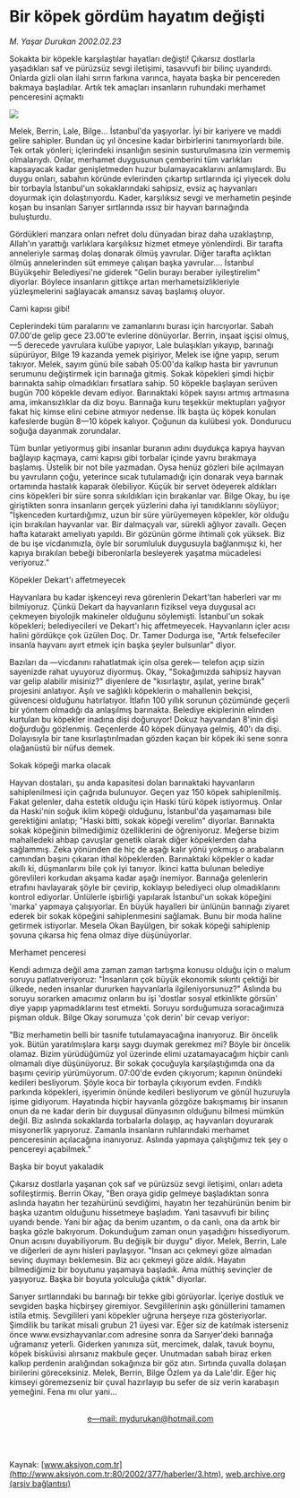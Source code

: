 # Bir köpek gördüm hayatım değişti

*M. Yaşar Durukan 2002.02.23*

<div>
 <p class="spot">
  Sokakta bir köpekle karşılaştılar hayatları değişti! Çıkarsız dostlarla yaşadıkları saf ve pürüzsüz sevgi iletişimi, tasavvufi bir bilinç uyandırdı. Onlarda gizli olan ilahi sırrın farkına varınca, hayata başka bir pencereden bakmaya başladılar. Artık tek amaçları insanların ruhundaki merhamet penceresini açmaktı
 </p>
 <p class="metin">
 </p>
 <img border="0" src="/web/20020325041837im_/http://www.aksiyon.com.tr/2002/377/resimler/bir.jpg"/>
 <p class="metin">
  Melek, Berrin, Lale, Bilge... İstanbul'da yaşıyorlar. İyi bir kariyere ve maddi gelire sahipler. Bundan üç yıl öncesine kadar birbirlerini tanımıyorlardı bile. Tek ortak yönleri; içlerindeki insanlığın sesinin susturulmasına izin vermemiş olmalarıydı. Onlar, merhamet duygusunun çemberini tüm varlıkları kapsayacak kadar genişletmeden huzur bulamayacaklarını anlamışlardı. Bu duygu onları, sabahın köründe evlerinden çıkartıp sırtlarında içi yiyecek dolu bir torbayla İstanbul'un sokaklarındaki sahipsiz, evsiz aç hayvanları doyurmak için dolaştırıyordu. Kader, karşılıksız sevgi ve merhametin peşinde koşan bu insanları Sarıyer sırtlarında ıssız bir hayvan barınağında buluşturdu.
 </p>
 <p class="metin">
  Gördükleri manzara onları nefret dolu dünyadan biraz daha uzaklaştırıp, Allah'ın yarattığı varlıklara karşılıksız hizmet etmeye yönlendirdi. Bir tarafta anneleriyle sarmaş dolaş donarak ölmüş yavrular. Diğer tarafta açlıktan ölmüş annelerinden süt emmeye çalışan başka yavrular.... İstanbul Büyükşehir Belediyesi'ne giderek "Gelin burayı beraber iyileştirelim" diyorlar. Böylece insanların gittikçe artan merhametsizlikleriyle yüzleşmelerini sağlayacak amansız savaş başlamış oluyor.
 </p>
 <p class="metin">
  Cami kapısı gibi!
 </p>
 <p class="metin">
  Ceplerindeki tüm paralarını ve zamanlarını burası için harcıyorlar. Sabah 07.00'de gelip gece 23.00'te evlerine dönüyorlar. Berrin, inşaat işçisi olmuş, —5 derecede yavrulara kulübe yapıyor, Lale bulaşıkları yıkayıp, barınağı süpürüyor, Bilge 19 kazanda yemek pişiriyor, Melek ise iğne yapıp, serum takıyor. Melek, sayım günü bile sabah 05:00'da kalkıp hasta bir yavrunun serumunu değiştirmek için barınağa gitmiş. Sokak köpekleri şimdi hiçbir barınakta sahip olmadıkları fırsatlara sahip. 50 köpekle başlayan serüven bugün 700 köpekle devam ediyor. Barınaktaki köpek sayısı artmış artmasına ama, imkansızlıklar da diz boyu. Barınağa kuru teşekkür mektupları yağıyor fakat hiç kimse elini cebine atmıyor nedense. İlk başta üç köpek konulan kafeslerde bugün 8—10 köpek kalıyor. Çoğunun da kulübesi yok. Dondurucu soğuğa dayanmak zorundalar.
 </p>
 <p class="metin">
  Tüm bunlar yetiyormuş gibi insanlar buranın adını duydukça kapıya hayvan bağlayıp kaçmaya, cami kapısı gibi torbalar içinde yavru bırakmaya başlamış. Üstelik bir not bile yazmadan. Oysa henüz gözleri bile açılmayan bu yavruların çoğu, yeterince sıcak tutulamadığı için donarak veya barınak ortamında hastalık kaparak ölebiliyor. Küçük bir servet ödeyerek aldıkları cins köpekleri bir süre sonra sıkıldıkları için bırakanlar var. Bilge Okay, bu işe giriştikten sonra insanların gerçek yüzlerini daha iyi tanıdıklarını söylüyor; "İşkenceden kurtardığımız, uzun bir süre yürüyemeyen köpekler, kör olduğu için bırakılan hayvanlar var. Bir dalmaçyalı var, sürekli ağlıyor zavallı. Geçen hafta katarakt ameliyatı yapıldı. Bir gözünün görme ihtimali çok yüksek. Biz de bu işe vicdanımızla, öyle bir sorumluluk duygusuyla bağlanmışız ki, her kapıya bırakılan bebeği biberonlarla besleyerek yaşatma mücadelesi veriyoruz."
 </p>
 <p class="metin">
  Köpekler Dekart'ı affetmeyecek
 </p>
 <p class="metin">
  Hayvanlara bu kadar işkenceyi reva görenlerin Dekart'tan haberleri var mı bilmiyoruz. Çünkü Dekart da hayvanların fiziksel veya duygusal acı çekmeyen biyolojik makineler olduğunu söylemişti. İstanbul'un sokak köpekleri; belediyecileri ve Dekart'ı hiç affetmeyecek. Hayvanların içler acısı halini gördükçe çok üzülen Doç. Dr. Tamer Dodurga ise, "Artık felsefeciler insanla hayvanı ayırt etmek için başka şeyler bulsunlar" diyor.
 </p>
 <p class="metin">
  Bazıları da —vicdanını rahatlatmak için olsa gerek— telefon açıp sizin sayenizde rahat uyuyoruz diyormuş. Okay, "Sokağımızda sahipsiz hayvan var gelip alabilir misiniz?" diyenlere de "kısırlaştır, aşılat, yerine bırak" projesini anlatıyor. Aşılı ve sağlıklı köpeklerin o mahallenin bekçisi, güvencesi olduğunu hatırlatıyor. İtlafın 100 yıllık sorunun çözümünde geçerli bir yöntem olmadığı da anlaşılmış barınakta. Belediye ekiplerinin elinden kurtulan bu köpekler inadına dişi doğuruyor! Dokuz hayvandan 8'inin dişi doğurduğu gözlenmiş. Geçenlerde 40 köpek dünyaya gelmiş, 40'ı da dişi. Dolayısıyla bir tane kısırlaştırılmadan gözden kaçan bir köpek iki sene sonra olağanüstü bir nüfus demek.
 </p>
 <p class="metin">
  Sokak köpeği marka olacak
 </p>
 <p class="metin">
  Hayvan dostaları, şu anda kapasitesi dolan barınaktaki hayvanların sahiplenilmesi için çağrıda bulunuyor. Geçen yaz 150 köpek sahiplenilmiş. Fakat gelenler, daha estetik olduğu için Haski türü köpek istiyormuş. Onlar da Haski'nin soğuk iklim köpeği olduğunu, İstanbul'da yaşamaması bile gerektiğini anlatıp; "Haski bitti, sokak köpeği verelim" diyorlar. Barınakta sokak köpeğinin bilmediğimiz özelliklerini de öğreniyoruz. Meğerse bizim mahalledeki ahbap çavuşlar genetik olarak diğer köpeklerden daha sağlammış. Zeka yönünden de hiç de aşağı kalır yönü yokmuş o arabaların camından başını çıkaran ithal köpeklerden. Barınaktaki köpekler o kadar akıllı ki, düşmanlarını bile çok iyi tanıyor. İkinci katta bulunan belediye görevlileri korkudan akşama kadar aşağı inemiyor. Barınağa gelenlerin etrafını havlayarak şöyle bir çevirip, koklayıp belediyeci olup olmadıklarını kontrol ediyorlar. Ünlülerle işbirliği yapılarak İstanbul'un sokak köpeğini 'marka' yapmaya çalışıyorlar. En büyük hayalleri bir ünlünün barınağı ziyaret ederek bir sokak köpeğini sahiplenmesini sağlamak. Bunu bir moda haline getirmek istiyorlar. Mesela Okan Bayülgen, bir sokak köpeği sahiplenip şovuna çıkarsa hiç fena olmaz diye düşünüyorlar.
 </p>
 <p class="metin">
  Merhamet penceresi
 </p>
 <p class="metin">
  Kendi adımıza değil ama zaman zaman tartışma konusu olduğu için o malum soruyu patlatıveriyoruz: "İnsanların çok büyük ekonomik sıkıntı çektiği bir ülkede, neden insanlar dururken hayvanlarla ilgileniyorsunuz?" Aslında bu soruyu sorarken amacımız onların bu işi 'dostlar sosyal etkinlikte görsün' diye yapıp yapmadıklarını test etmekti. Soruyu sorduğumuza soracağımıza pişman olduk. Bilge Okay sorumuza 'çok derin' bir cevap veriyor:
 </p>
 <p class="metin">
  "Biz merhametin belli bir tasnife tutulamayacağına inanıyoruz. Bir öncelik yok. Bütün yaratılmışlara karşı saygı duymak gerekmez mi? Böyle bir öncelik olamaz. Bizim yürüdüğümüz yol üzerinde elimi uzatamayacağım hiçbir canlı olmamalı diye düşünüyoruz. Bir sokak çocuğuyla karşılaştığımda ona da başımı çevirip yürümüyorum. 07:00'de evden çıkıyorum; kapının önündeki kedileri besliyorum. Şöyle koca bir torbayla çıkıyorum evden. Fındıklı parkında köpekleri, işyerimin önünde kedileri besliyorum ve gönül huzuruyla işime gidiyorum. Hayatında hiçbir hayvanla gözgöze bakışmamış bir insanın onun da ne kadar derin bir duygusal dünyasının olduğunu bilmesi mümkün değil. Biz aslında sokaklarda torbalarla dolaşıp, aç hayvanları doyurarak misyonerlik yapıyoruz. Zamanla insanların ruhlarındaki merhamet penceresinin açılacağına inanıyoruz. Aslında yapmaya çalıştığımız tek şey o pencereyi açabilmek."
 </p>
 <p class="metin">
  Başka bir boyut yakaladık
 </p>
 <p class="metin">
  Çıkarsız dostlarla yaşanan çok saf ve pürüzsüz sevgi iletişimi, onları adeta sofileştirmiş. Berrin Okay, "Ben oraya gidip gelmeye başladıktan sonra aslında hayatın her tezahürünü sevdiğimi, hayatın her tezahürünün benim bir başka uzantım olduğunu hissetmeye başladım. Yani tasavvufi bir bilinç uyandı bende. Yani bir ağaç da benim uzantım, o da canlı, ona da artık bir başka gözle bakıyorum. Dokunduğum zaman onun yaşadığını hissediyorum. Onun acısını duyabiliyorum. Bu değişik bir duygu" diyor. Melek, Berrin, Lale ve diğerleri de aynı hisleri paylaşıyor. "İnsan acı çekmeyi göze almadan sevinç duymayı beklemesin. Biz acı çekmeyi göze aldık. Hayatın bilmediğimiz bir boyutunu yaşamaya başladık. Ama müthiş sevinçler de yaşıyoruz. Başka bir boyuta yolculuğa çıktık" diyorlar.
 </p>
 <p class="metin">
  Sarıyer sırtlarındaki bu barınağı bir tekke gibi görüyorlar. İçeriye dostluk ve sevgiden başka hiçbirşey giremiyor. Sevgililerinin aşkı gönüllerini tamamen istila etmiş. Sevgilileri yani köpekler uğruna herşeye rıza gösteriyorlar. Şimdilik bu tarikat misali grubun 21 üyesi var. Eğer siz de katılmak isterseniz önce www.evsizhayvanlar.com adresine sonra da Sarıyer'deki barınağa uğramanız yeterli. Giderken yanınıza süt, mercimek, dalak, tavuk boynu, köpek bisküvisi alırsanız makbule geçer. Unutmadan sabah biraz erken kalkıp perdenin aralığından sokağınıza bir göz atın. Sırtında çuvalla dolaşan birilerini göreceksiniz. Melek, Berrin, Bilge Özlem ya da Lale'dir. Eğer hiç kimseyi göremezseniz bir çuval hazırlayıp bu sefer de siz verin karabaşın yemeğini. Fena mı olur yani...
 </p>
 <br/>
 <center>
  <a class="anaorta" href="http://web.archive.org/web/20020325041837/mailto:e—mail: mydurukan@hotmail.com">
   e—mail: mydurukan@hotmail.com
  </a>
 </center>
 <br/>
 <br/>
 <br/>
</div>

Kaynak: [www.aksiyon.com.tr](http://www.aksiyon.com.tr:80/2002/377/haberler/3.htm), [web.archive.org (arşiv bağlantısı)](http://web.archive.org/web/20020325041837/http://www.aksiyon.com.tr:80/2002/377/haberler/3.htm)

